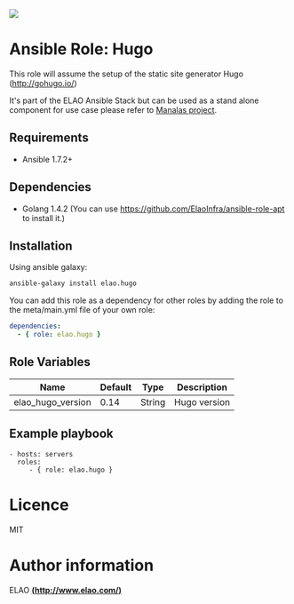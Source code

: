 <img src="http://www.elao.com/images/corpo/logo_red_small.png"/>

# Ansible Role: Hugo

This role will assume the setup of the static site generator Hugo (http://gohugo.io/) 

It's part of the ELAO Ansible Stack but can be used as a stand alone component for use case please refer to [Manalas project](http://manalas.com).

## Requirements

- Ansible 1.7.2+

## Dependencies

- Golang 1.4.2 (You can use https://github.com/ElaoInfra/ansible-role-apt to install it.)

## Installation

Using ansible galaxy:

```bash
ansible-galaxy install elao.hugo
```
You can add this role as a dependency for other roles by adding the role to the meta/main.yml file of your own role:

```yaml
dependencies:
  - { role: elao.hugo }
```

## Role Variables

|Name|Default|Type|Description|
|----|-------|----|-----------|
| elao_hugo_version| 0.14 | String | Hugo version |


## Example playbook

    - hosts: servers
      roles:
         - { role: elao.hugo }

# Licence

MIT

# Author information

ELAO [**(http://www.elao.com/)**](http://www.elao.com)
